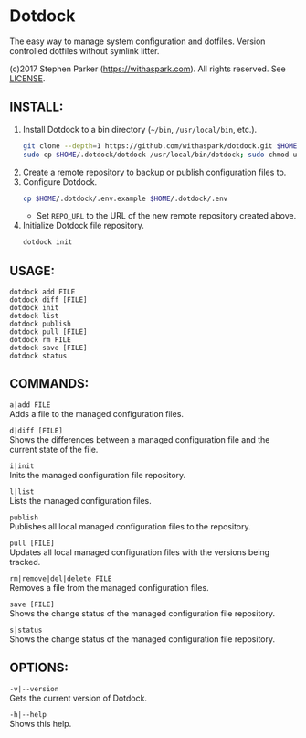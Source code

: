 # Dotdock #

The easy way to manage system configuration and dotfiles. Version controlled dotfiles without symlink litter.

(c)2017 Stephen Parker (https://withaspark.com). All rights reserved. See [LICENSE](LICENSE).

## INSTALL: ##
1. Install Dotdock to a bin directory (`~/bin`, `/usr/local/bin`, etc.).
   ```sh
   git clone --depth=1 https://github.com/withaspark/dotdock.git $HOME/.dotdock
   sudo cp $HOME/.dotdock/dotdock /usr/local/bin/dotdock; sudo chmod ugo+x /usr/local/bin/dotdock
   ```
2. Create a remote repository to backup or publish configuration files to.
3. Configure Dotdock.
   ```sh
   cp $HOME/.dotdock/.env.example $HOME/.dotdock/.env
   ```
   * Set `REPO_URL` to the URL of the new remote repository created above.
4. Initialize Dotdock file repository.
   ```sh
   dotdock init
   ```

## USAGE: ##
    dotdock add FILE
    dotdock diff [FILE]
    dotdock init
    dotdock list
    dotdock publish
    dotdock pull [FILE]
    dotdock rm FILE
    dotdock save [FILE]
    dotdock status

## COMMANDS: ##
`a|add FILE`<br>
Adds a file to the managed configuration files.

`d|diff [FILE]`<br>
Shows the differences between a managed configuration file and the current state of the file.

`i|init`<br>
Inits the managed configuration file repository.

`l|list`<br>
Lists the managed configuration files.

`publish`<br>
Publishes all local managed configuration files to the repository.

`pull [FILE]`<br>
Updates all local managed configuration files with the versions being tracked.

`rm|remove|del|delete FILE`<br>
Removes a file from the managed configuration files.

`save [FILE]`<br>
Shows the change status of the managed configuration file repository.

`s|status`<br>
Shows the change status of the managed configuration file repository.

## OPTIONS: ##
`-v|--version`<br>
Gets the current version of Dotdock.

`-h|--help`<br>
Shows this help.
